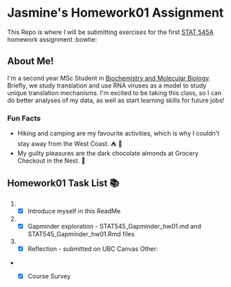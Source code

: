 
# Jasmine's Homework01 Assignment
This Repo is where I will be submitting exercises for the first [STAT 545A](http://stat545.com/) homework assignment :bowtie:


## About Me!
I'm a second year MSc Student in [Biochemistry and Molecular Biology](https://biochem.ubc.ca/). Briefly, we study translation and use RNA viruses as a model to study unique translation mechanisms. I'm excited to be taking this class, so I can do better analyses of my data, as well as start learning skills for future jobs! 

### Fun Facts
* Hiking and camping are my favourite activities, which is why I couldn't stay away from the West Coast. :tent: :evergreen_tree:
* My guilty pleasures are the dark chocolate almonds at Grocery Checkout in the Nest. :chocolate_bar:

### 

## Homework01 Task List :books:
1. -[x] Introduce myself in this ReadMe
2. -[x] Gapminder exploration - STAT545_Gapminder_hw01.md and STAT545_Gapminder_hw01.Rmd files
3. -[x] Reflection - submitted on UBC Canvas
Other: 
* - [x] Course Survey



